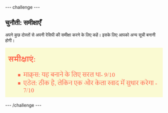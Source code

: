 --- challenge ---

## चुनौती: समीक्षाएँ

अपने कुछ दोस्तों से अपनी रेसिपी की समीक्षा करने के लिए कहें। इसके लिए आपको अन्य सूची बनानी होगी।

![screenshot](images/recipe-reviews.png)

--- /challenge ---